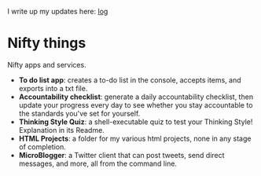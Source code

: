 I write up my updates here: [log](http://mindplace-log.blogspot.com/)

# Nifty things
Nifty apps and services.

- <b>To do list app</b>: creates a to-do list in the console, accepts items, and
exports into a txt file.
- <b>Accountability checklist</b>: generate a daily accountability checklist, then
update your progress every day to see
whether you stay accountable to the standards you've set for yourself.
- <b>Thinking Style Quiz</b>: a shell-executable quiz to test your Thinking Style!
Explanation in its Readme.
- <b>HTML Projects</b>: a folder for my various html projects, none in any
stage of completion.
- <b>MicroBlogger</b>: a Twitter client that can post tweets, send direct messages,
and more, all from the command line.

